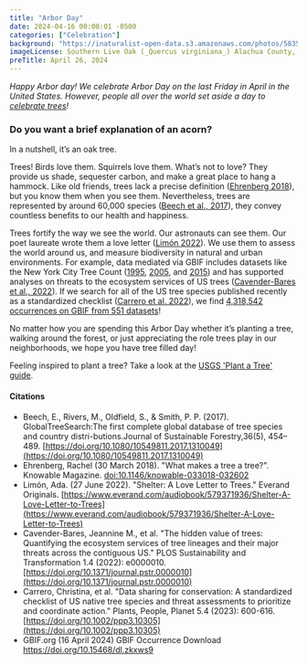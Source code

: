 ```yaml
---
title: "Arbor Day" 
date: 2024-04-16 00:00:01 -0500 
categories: ["Celebration"] 
background: "https://inaturalist-open-data.s3.amazonaws.com/photos/58356780/large.jpg"
imageLicense: Southern Live Oak (_Quercus virginiana_) Alachua County, FL, USA. by Kent McFarland, [CC0](https://creativecommons.org/publicdomain/zero/1.0/)Trees
preTitle: April 26, 2024
---
```


_Happy Arbor day! We celebrate Arbor Day on the last Friday in April in the United States.  However, people all over the world set aside a day to [celebrate trees](https://en.wikipedia.org/wiki/Arbor_Day)!_

### Do you want a brief explanation of an acorn?

In a nutshell, it’s an oak tree.

Trees! Birds love them. Squirrels love them. What’s not to love? They provide us shade, sequester carbon, and make a great place to hang a hammock. Like old friends, trees lack a precise definition ([Ehrenberg 2018](https://doi.org/10.1146/knowable-033018-032602)), but you know them when you see them.  Nevertheless, trees are represented by around 60,000 species ([Beech et al., 2017](https://doi.org/10.1080/10549811.2017.1310049)), they convey countless benefits to our health and happiness.

Trees fortify the way we see the world. Our astronauts can see them. Our poet laureate wrote them a love letter ([Limón 2022](https://www.everand.com/audiobook/579371936/Shelter-A-Love-Letter-to-Trees )). We use them to assess the world around us, and measure biodiversity in natural and urban environments. For example, data mediated via GBIF includes datasets like the New York City Tree Count ([1995](https://www.gbif.org/dataset/5f06e39d-81cf-4606-8891-6db72600231b), [2005](https://www.gbif.org/dataset/c4e1739b-e225-4773-b2ca-b9dd90846c62), and [2015](https://www.gbif.org/dataset/d1e9202b-7300-4712-868c-d25133fb6f08)) and has supported analyses on threats to the ecosystem services of US trees ([Cavender-Bares et al., 2022](https://doi.org/10.1371/journal.pstr.0000010)). If we search for all of the US tree species published recently as a standardized checklist ([Carrero et al. 2022](https://doi.org/10.1002/ppp3.10305)), we find [4,318,542 occurrences on GBIF from 551 datasets](https://doi.org/10.15468/dl.zkxws9)!

No matter how you are spending this Arbor Day whether it’s planting a tree, walking around the forest, or just appreciating the role trees play in our neighborhoods, we hope you have tree filled day!

Feeling inspired to plant a tree?  Take a look at the [USGS 'Plant a Tree' guide](https://www.usgs.gov/educational-resources/plant-tree).

#### Citations

- Beech, E., Rivers, M., Oldfield, S., & Smith, P. P. (2017). GlobalTreeSearch:The first complete global database of tree species and country distri-butions.Journal of Sustainable Forestry,36(5), 454–489. [https://doi.org/10.1080/10549811.2017.1310049](https://doi.org/10.1080/10549811.2017.1310049)
- Ehrenberg, Rachel (30 March 2018). "What makes a tree a tree?". Knowable Magazine. [doi:10.1146/knowable-033018-032602](https://doi.org/10.1146/knowable-033018-032602)
- Limón, Ada. (27 June 2022). "Shelter: A Love Letter to Trees." Everand Originals. [https://www.everand.com/audiobook/579371936/Shelter-A-Love-Letter-to-Trees](https://www.everand.com/audiobook/579371936/Shelter-A-Love-Letter-to-Trees)
- Cavender-Bares, Jeannine M., et al. "The hidden value of trees: Quantifying the ecosystem services of tree lineages and their major threats across the contiguous US." PLOS Sustainability and Transformation 1.4 (2022): e0000010. [https://doi.org/10.1371/journal.pstr.0000010](https://doi.org/10.1371/journal.pstr.0000010)
- Carrero, Christina, et al. "Data sharing for conservation: A standardized checklist of US native tree species and threat assessments to prioritize and coordinate action." Plants, People, Planet 5.4 (2023): 600-616. [https://doi.org/10.1002/ppp3.10305](https://doi.org/10.1002/ppp3.10305)
- GBIF.org (16 April 2024) GBIF Occurrence Download https://doi.org/10.15468/dl.zkxws9